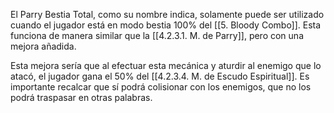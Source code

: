 
El Parry Bestia Total, como su nombre indica, solamente puede ser utilizado cuando el jugador está en modo bestia 100% del [[5. Bloody Combo]]. Esta funciona de manera similar que la [[4.2.3.1. M. de Parry]], pero con una mejora añadida.

Esta mejora sería que al efectuar esta mecánica y aturdir al enemigo que lo atacó, el jugador gana el 50% del [[4.2.3.4. M. de Escudo Espiritual]]. Es importante recalcar que sí podrá colisionar con los enemigos, que no los podrá traspasar en otras palabras.

